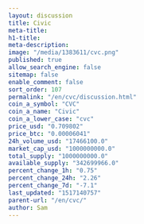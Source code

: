 ```yaml
---
layout: discussion
title: Civic
meta-title: 
h1-title: 
meta-description: 
image: "/media/1383611/cvc.png"
published: true
allow_search_engine: false
sitemap: false
enable_comment: false
sort_order: 107
permalink: "/en/cvc/discussion.html"
coin_a_symbol: "CVC"
coin_a_name: "Civic"
coin_a_lower_case: "cvc"
price_usd: "0.709802"
price_btc: "0.00006041"
24h_volume_usd: "17466100.0"
market_cap_usd: "1000000000.0"
total_supply: "1000000000.0"
available_supply: "342699966.0"
percent_change_1h: "0.75"
percent_change_24h: "2.26"
percent_change_7d: "-7.1"
last_updated: "1517140757"
parent-url: "/en/cvc/"
author: Sam
---
```


